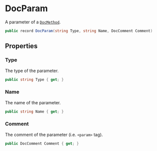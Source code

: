 # DocParam
A parameter of a [`DocMethod`](./DocMethod.md).

```cs
public record DocParam(string Type, string Name, DocComment Comment)
```

## Properties
### Type
The type of the parameter.

```cs
public string Type { get; }
```

### Name
The name of the parameter.

```cs
public string Name { get; }
```

### Comment
The comment of the parameter (i.e. `<param>` tag).

```cs
public DocComment Comment { get; }
```

